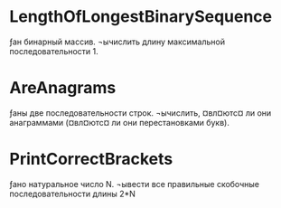 # LengthOfLongestBinarySequence
ƒан бинарный массив. ¬ычислить длину максимальной последовательности 1.

# AreAnagrams
ƒаны две последовательности строк. ¬ычислить, ¤вл¤ютс¤ ли они анаграммами (¤вл¤ютс¤ ли они перестановками букв).

# PrintCorrectBrackets
ƒано натуральное число N. ¬ывести все правильные скобочные последовательности длины 2*N
